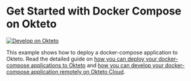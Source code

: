 # Get Started with Docker Compose on Okteto

[![Develop on Okteto](https://okteto.com/develop-okteto.svg)](https://cloud.okteto.com/deploy?repository=https://github.com/okteto/go-api-docker-compose)

This example shows how to deploy a docker-compose application to Okteto. Read the detailed guide on [how you can deploy your docker-compose applications to Okteto](https://okteto.com/blog/a-step-by-step-guide-on-deploying-your-docker-compose-application-to-okteto/) and [how you can develop your docker-compose application remotely on Okteto Cloud](https://okteto.com/blog/how-to-develop-docker-compose-applications-remotely-in-okteto-cloud/).
